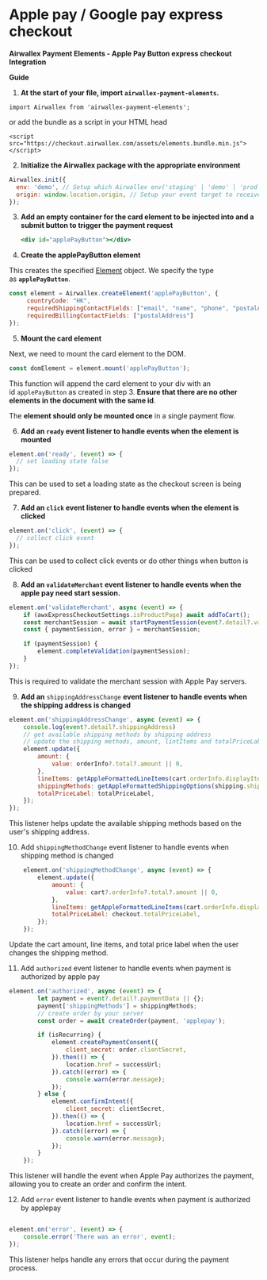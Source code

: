 # Apple pay / Google pay express checkout

**Airwallex Payment Elements - Apple Pay Button express checkout Integration**

**Guide**

1. **At the start of your file, import `airwallex-payment-elements`.**

`import Airwallex from 'airwallex-payment-elements';`

or add the bundle as a script in your HTML head

`<script src="https://checkout.airwallex.com/assets/elements.bundle.min.js"></script>`

2. **Initialize the Airwallex package with the appropriate environment**

```jsx
Airwallex.init({
  env: 'demo', // Setup which Airwallex env('staging' | 'demo' | 'prod') to integrate with
  origin: window.location.origin, // Setup your event target to receive the browser events message
});
```

3. **Add an empty container for the card element to be injected into and a submit button to trigger the payment request**
    
    ```jsx
    <div id="applePayButton"></div>
    
    ```
    
4.  **Create the applePayButton element**

This creates the specified [Element](https://github.com/airwallex/airwallex-payment-demo/blob/master/docs#Element) object. We specify the type as **`applePayButton`**.

```jsx
const element = Airwallex.createElement('applePayButton', {
	 countryCode: "HK",
	 requiredShippingContactFields: ["email", "name", "phone", "postalAddress"],
	 requiredBillingContactFields: ["postalAddress"]
});
```

5.  **Mount the card element**

Next, we need to mount the card element to the DOM.

```jsx
const domElement = element.mount('applePayButton');
```

This function will append the card element to your div with an id `applePayButton` as created in step 3. **Ensure that there are no other elements in the document with the same id**.

The **element should only be mounted once** in a single payment flow.

6. **Add an `ready` event listener to handle events when the element is mounted**

```jsx
element.on('ready', (event) => {
  // set loading state false
});
```

This can be used to set a loading state as the checkout screen is being prepared.

7. **Add an `click` event listener to handle events when the element is clicked**

```jsx
element.on('click', (event) => {
  // collect click event
});
```

This can be used to collect click events or do other things when button is clicked

8. **Add an `validateMerchant` event listener to handle events when the apple pay need start session.**

```jsx
element.on('validateMerchant', async (event) => {
	if (awxExpressCheckoutSettings.isProductPage) await addToCart();
	const merchantSession = await startPaymentSession(event?.detail?.validationURL);
	const { paymentSession, error } = merchantSession;

	if (paymentSession) {
		element.completeValidation(paymentSession);
	}
});
```

This is required to validate the merchant session with Apple Pay servers.

9. **Add an** `shippingAddressChange` **event listener to handle events when the shipping address is changed**

```jsx
element.on('shippingAddressChange', async (event) => {
	console.log(event?.detail?.shippingAddress)
	// get available shipping methods by shipping address
	// update the shipping methods, amount, lintItems and totalPriceLabel
    element.update({
		amount: {
			value: orderInfo?.total?.amount || 0,
		},
		lineItems: getAppleFormattedLineItems(cart.orderInfo.displayItems),
		shippingMethods: getAppleFormattedShippingOptions(shipping.shippingOptions),
		totalPriceLabel: totalPriceLabel,
	});
});
```

This listener helps update the available shipping methods based on the user's shipping address.

10. Add `shippingMethodChange` event listener to handle events when shipping method is changed

```jsx
	element.on('shippingMethodChange', async (event) => {
        element.update({
            amount: {
                value: cart?.orderInfo?.total?.amount || 0,
            },
            lineItems: getAppleFormattedLineItems(cart.orderInfo.displayItems),
            totalPriceLabel: checkout.totalPriceLabel,
        });
	});
```

Update the cart amount, line items, and total price label when the user changes the shipping method.

11. Add `authorized` event listener to handle events when payment is authorized by apple pay

```jsx
element.on('authorized', async (event) => {
		let payment = event?.detail?.paymentData || {};
		payment['shippingMethods'] = shippingMethods;
		// create order by your server
		const order = await createOrder(payment, 'applepay');

		if (isRecurring) {
            element.createPaymentConsent({
                client_secret: order.clientSecret,
            }).then(() => {
                location.href = successUrl;
            }).catch((error) => {
                console.warn(error.message);
            });
        } else {
            element.confirmIntent({
                client_secret: clientSecret,
            }).then(() => {
                location.href = successUrl;
            }).catch((error) => {
                console.warn(error.message);
            });
        }
	});
```

This listener will handle the event when Apple Pay authorizes the payment, allowing you to create an order and confirm the intent.

12. Add `error` event listener to handle events when payment is authorized by applepay

```jsx

element.on('error', (event) => {
	console.error('There was an error', event);
});
```

This listener helps handle any errors that occur during the payment process.